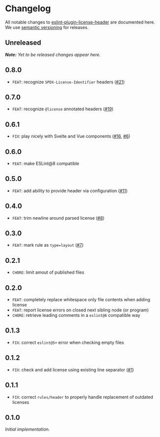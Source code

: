 # Changelog

All notable changes to [eslint-plugin-license-header](https://github.com/nikku/eslint-plugin-license-header) are documented here. We use [semantic versioning](http://semver.org/) for releases.

## Unreleased

___Note:__ Yet to be released changes appear here._

## 0.8.0

* `FEAT`: recognize `SPDX-License-Identifier` headers ([#21](https://github.com/nikku/eslint-plugin-license-header/pull/21))

## 0.7.0

* `FEAT`: recognize `@license` annotated headers ([#19](https://github.com/nikku/eslint-plugin-license-header/issues/19))

## 0.6.1

* `FIX`: play nicely with Svelte and Vue components ([#16](https://github.com/nikku/eslint-plugin-license-header/pull/16), [#6](https://github.com/nikku/eslint-plugin-license-header/issue/6))

## 0.6.0

* `FEAT`: make ESLint@8 compatible

## 0.5.0

* `FEAT`: add ability to provide header via configuration ([#11](https://github.com/nikku/eslint-plugin-license-header/pull/11))

## 0.4.0

* `FEAT`: trim newline around parsed license ([#8](https://github.com/nikku/eslint-plugin-license-header/issues/8))

## 0.3.0

* `FEAT`: mark rule as `type=layout` ([#7](https://github.com/nikku/eslint-plugin-license-header/pull/7))

## 0.2.1

* `CHORE`: limit amout of published files

## 0.2.0

* `FEAT`: completely replace whitespace only file contents when adding license
* `FEAT`: report license errors on closed next sibling node (or program)
* `CHORE`: retrieve leading comments in a `eslint@6` compatible way

## 0.1.3

* `FIX`: correct `eslint@5+` error when checking empty files

## 0.1.2

* `FIX`: check and add license using existing line separator ([#1](https://github.com/nikku/eslint-plugin-license-header/issues/1))

## 0.1.1

* `FIX`: correct `rules/header` to properly handle replacement of outdated licenses

## 0.1.0

_Initial implementation._